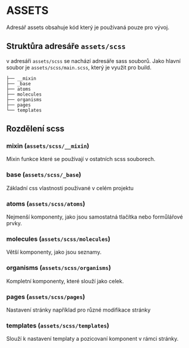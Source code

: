 # ASSETS
Adresář assets obsahuje kód který je používaná pouze pro vývoj.

## Struktůra adresáře ```assets/scss```
v adresáři ```assets/scss``` se nachází adresáře sass souborů. Jako hlavní soubor je ```assets/scss/main.scss```, který je využit pro build.

```
├── __mixin
├── _base
├── atoms
├── molecules
├── organisms
├── pages
└── templates
```

## Rozdělení scss
### mixin (```assets/scss/__mixin```)
Mixin funkce které se používají v ostatních scss souborech.

### base (```assets/scss/_base```)
Základní css vlastnosti použivané v celém projektu

### atoms (```assets/scss/atoms```)
Nejmenší komponenty, jako jsou samostatná tlačítka nebo formůlářové prvky.

### molecules (```assets/scss/molecules```)
Větší komponenty, jako jsou seznamy.

### organisms (```assets/scss/organisms```)
Kompletní komponenty, které slouží jako celek.

### pages (```assets/scss/pages```)
Nastavení stránky například pro různé modifikace stránky

### templates (```assets/scss/templates```)
Slouží k nastavení templaty a pozicovaní komponent v rámci stránky.